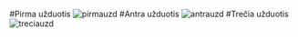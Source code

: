 #Pirma užduotis
![pirmauzd](https://user-images.githubusercontent.com/107037107/185938343-2f3f6701-fa07-4941-8e64-257769a16c55.png)
#Antra užduotis
![antrauzd](https://user-images.githubusercontent.com/107037107/185939248-99ebae07-1637-4921-ba74-223c717ca582.png)
#Trečia užduotis
![treciauzd](https://user-images.githubusercontent.com/107037107/185938444-6a136201-84df-42dc-a92d-90aa3653dbfa.png)
